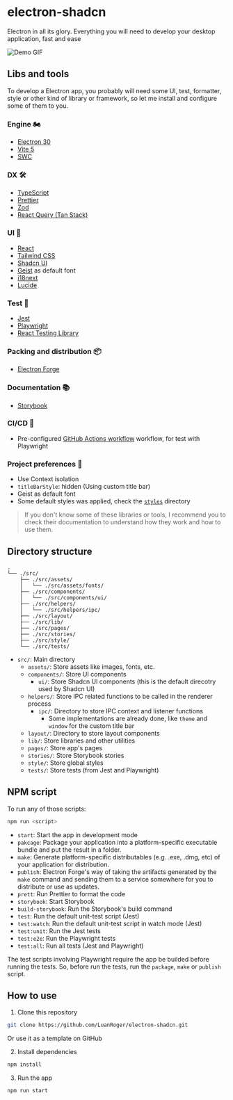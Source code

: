 # electron-shadcn

Electron in all its glory. Everything you will need to develop your desktop application, fast and ease

![Demo GIF](https://github.com/LuanRoger/electron-shadcn/blob/main/images/demo.gif)

## Libs and tools

To develop a Electron app, you probably will need some UI, test, formatter, style or other kind of library or framework, so let me install and configure some of them to you.

### Engine 🏍️

- [Electron 30](https://www.electronjs.org)
- [Vite 5](https://vitejs.dev)
- [SWC](https://swc.rs)

### DX 🛠️

- [TypeScript](https://www.typescriptlang.org)
- [Prettier](https://prettier.io)
- [Zod](https://zod.dev)
- [React Query (Tan Stack)](https://react-query.tanstack.com)

### UI 🎨

- [React](https://reactjs.org)
- [Tailwind CSS](https://tailwindcss.com)
- [Shadcn UI](https://ui.shadcn.com)
- [Geist](https://vercel.com/font) as default font
- [i18next](https://www.i18next.com)
- [Lucide](https://lucide.dev)

### Test 🧪

- [Jest](https://jestjs.io)
- [Playwright](https://playwright.dev)
- [React Testing Library](https://testing-library.com/docs/react-testing-library/intro)

### Packing and distribution 📦

- [Electron Forge](https://www.electronforge.io)

### Documentation 📚

- [Storybook](https://storybook.js.org)

### CI/CD 🚀

- Pre-configured [GitHub Actions workflow](https://github.com/LuanRoger/electron-shadcn/blob/main/.github/workflows/playwright.yml) workflow, for test with Playwright

### Project preferences 🎯

- Use Context isolation
- `titleBarStyle`: hidden (Using custom title bar)
- Geist as default font
- Some default styles was applied, check the [`styles`](https://github.com/LuanRoger/electron-shadcn/tree/main/src/styles) directory

> If you don't know some of these libraries or tools, I recommend you to check their documentation to understand how they work and how to use them.

## Directory structure

```plaintext
.
└── ./src/
    ├── ./src/assets/
    │   └── ./src/assets/fonts/
    ├── ./src/components/
    │   └── ./src/components/ui/
    ├── ./src/helpers/
    │   └── ./src/helpers/ipc/
    ├── ./src/layout/
    ├── ./src/lib/
    ├── ./src/pages/
    ├── ./src/stories/
    ├── ./src/style/
    └── ./src/tests/
```

- `src/`: Main directory
  - `assets/`: Store assets like images, fonts, etc.
  - `components/`: Store UI components
    - `ui/`: Store Shadcn UI components (this is the default direcotry used by Shadcn UI)
  - `helpers/`: Store IPC related functions to be called in the renderer process
    - `ipc/`: Directory to store IPC context and listener functions
      - Some implementations are already done, like `theme` and `window` for the custom title bar
  - `layout/`: Directory to store layout components
  - `lib/`: Store libraries and other utilities
  - `pages/`: Store app's pages
  - `stories/`: Store Storybook stories
  - `style/`: Store global styles
  - `tests/`: Store tests (from Jest and Playwright)

## NPM script

To run any of those scripts:

```bash
npm run <script>
```

- `start`: Start the app in development mode
- `pakcage`: Package your application into a platform-specific executable bundle and put the result in a folder.
- `make`: Generate platform-specific distributables (e.g. .exe, .dmg, etc) of your application for distribution.
- `publish`: Electron Forge's way of taking the artifacts generated by the `make` command and sending them to a service somewhere for you to distribute or use as updates.
- `prett`: Run Prettier to format the code
- `storybook`: Start Storybook
- `build-storybook`: Run the Storybook's build command
- `test`: Run the default unit-test script (Jest)
- `test:watch`: Run the default unit-test script in watch mode (Jest)
- `test:unit`: Run the Jest tests
- `test:e2e`: Run the Playwright tests
- `test:all`: Run all tests (Jest and Playwright)

The test scripts involving Playwright require the app be builded before running the tests. So, before run the tests, run the `package`, `make` or `publish` script.

## How to use

1. Clone this repository

```bash
git clone https://github.com/LuanRoger/electron-shadcn.git
```

Or use it as a template on GitHub

2. Install dependencies

```bash
npm install
```

3. Run the app

```bash
npm run start
```
